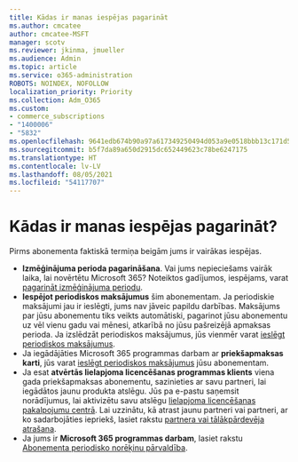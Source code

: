 ```yaml
---
title: Kādas ir manas iespējas pagarināt
ms.author: cmcatee
author: cmcatee-MSFT
manager: scotv
ms.reviewer: jkinma, jmueller
ms.audience: Admin
ms.topic: article
ms.service: o365-administration
ROBOTS: NOINDEX, NOFOLLOW
localization_priority: Priority
ms.collection: Adm_O365
ms.custom:
- commerce_subscriptions
- "1400006"
- "5832"
ms.openlocfilehash: 9641edb674b90a97a617349250494d053a9e0518bbb13c171d5f164a117abf3d
ms.sourcegitcommit: b5f7da89a650d2915dc652449623c78be6247175
ms.translationtype: HT
ms.contentlocale: lv-LV
ms.lasthandoff: 08/05/2021
ms.locfileid: "54117707"
---
```

# <a name="what-are-my-options-to-extend"></a>Kādas ir manas iespējas pagarināt?

Pirms abonementa faktiskā termiņa beigām jums ir vairākas iespējas.

- **Izmēģinājuma perioda pagarināšana**.  Vai jums nepieciešams vairāk laika, lai novērtētu Microsoft 365? Noteiktos gadījumos, iespējams, varat [pagarināt izmēģinājuma periodu](https://docs.microsoft.com/microsoft-365/commerce/extend-your-trial).  
- **Iespējot periodiskos maksājumus** šim abonementam. Ja periodiskie maksājumi jau ir ieslēgti, jums nav jāveic papildu darbības. Maksājums par jūsu abonementu tiks veikts automātiski, pagarinot jūsu abonementu uz vēl vienu gadu vai mēnesi, atkarībā no jūsu pašreizējā apmaksas perioda. Ja izslēdzāt periodiskos maksājumus, jūs vienmēr varat [ieslēgt periodiskos maksājumus](https://docs.microsoft.com/microsoft-365/commerce/subscriptions/renew-your-subscription).
- Ja iegādājāties Microsoft 365 programmas darbam ar **priekšapmaksas karti**, jūs varat [ieslēgt periodiskos maksājumus](https://docs.microsoft.com/microsoft-365/commerce/subscriptions/renew-your-subscription) jūsu abonementam.
- Ja esat **atvērtās lielapjoma licencēšanas programmas klients** viena gada priekšapmaksas abonementu, sazinieties ar savu partneri, lai iegādātos jaunu produkta atslēgu. Jūs pa e-pastu saņemsit norādījumus, lai aktivizētu savu atslēgu [lielapjoma licencēšanas pakalpojumu centrā](https://go.microsoft.com/fwlink/p/?LinkID=282016). Lai uzzinātu, kā atrast jaunu partneri vai partneri, ar ko sadarbojāties iepriekš, lasiet rakstu [partnera vai tālākpārdevēja atrašana](https://docs.microsoft.com/microsoft-365/admin/manage/find-your-partner-or-reseller).
- Ja jums ir **Microsoft 365 programmas darbam**, lasiet rakstu [Abonementa periodisko norēķinu pārvaldība](https://docs.microsoft.com/microsoft-365/commerce/subscriptions/renew-your-subscription).
